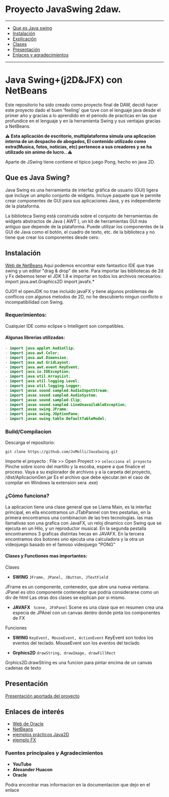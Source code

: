 # Proyecto JavaSwing 2daw.

---

- [Que es Java swing](#introducción)
- [Instalación](#instalación)
- [Explicación](#explicación)
- [Clases](#clases)
- [Presentación](#presentación)
- [Enlaces y agradecimientos](#enlaces-de-interés)

---

# Java Swing+(j2D&JFX) con NetBeans

Este repositorio ha sido creado como proyecto final de DAW, decidi hacer este proyecto dado el buen 'feeling' que tuve con el lenguaje java desde el primer año y gracias a lo aprendido en el periodo de practicas en las que profundice en el lenguaje y en la herramienta Swing y sus ventajas gracias a NetBeans.


**⚠ Esta aplicación de escritorio, multiplataforma simula una aplicacion interna de un despacho de abogados, El contenido utilizado como extra(Musica, fotos, noticias, etc) pertenece a sus creadores y se ha utilizado sin animo de lucro.. ⚠**

Aparte de JSwing tiene contiene el tipico juego Pong, hecho en java 2D.



## Que es Java Swing?


Java Swing es una herramienta de interfaz gráfica de usuario (GUI) ligera que incluye un amplio conjunto de widgets. Incluye paquete que le permite crear componentes de GUI para sus aplicaciones Java, y es independiente de la plataforma.

La biblioteca Swing está construida sobre el conjunto de herramientas de widgets abstractos de Java ( AWT ), un kit de herramientas GUI más antiguo que depende de la plataforma. Puede utilizar los componentes de la GUI de Java como el botón, el cuadro de texto, etc. de la biblioteca y no tiene que crear los componentes desde cero.


## Instalación 

<a href="https://https://netbeans.org//">Web de NetBeans</a>
Aqui podemos encontrar este fantastico IDE que trae swing y un editor "drag & drop" de serie.
Para importar las bibliotecas de 2d y Fx debemos tener el JDK 1.8 e importar en todos los archivos necesarios:
import java.awt.Graphics2D
import javafx.*

OJO!! el openJDK no trae incluido javaFX y tiene algunos problemas de conflicos con algunos metodos de 2D, no he descubierto ningun conflicto o incompatibilidad con Swing.

### Requerimientos:

Cualquier IDE como eclipse o Intelligent son compatibles.

#### Algunas librerias utilizadas:

```java
- import java.applet.AudioClip;
- import java.awt.Color;
- import java.awt.Dimension;
- import java.awt.GridLayout;
- import java.awt.event.KeyEvent;
- import java.io.IOException;
- import java.util.ArrayList;
- import java.util.logging.Level;
- import java.util.logging.Logger;
- import javax.sound.sampled.AudioInputStream;
- import javax.sound.sampled.AudioSystem;
- import javax.sound.sampled.Clip;
- import javax.sound.sampled.LineUnavailableException;
- import javax.swing.JFrame;
- import javax.swing.JOptionPane;
- import javax.swing.table.DefaultTableModel;
```

### Build/Compilacion

Descarga el repositorio:

```
git clone https://github.com/JvMolli/JavaSwing.git
```

Importe el proyecto : 
File >> Open Proyect >> `selecciona el proyecto`
Pinche sobre icono del martillo y la escoba, espere a que finalice el proceso.
Vaya a su explorador de archivos y a la carpeta del proyecto, /dist/AplicacionGen.jar
Es el archivo que debe ejecutar.(en el caso de compilar en Windows la extension sera .exe)

### ¿Cómo funciona?

La aplicacion tiene una clase general que se Llama Main, es la interfaz principal, en ella encontramos un JTabPannel con tres pestañas, en la primera encontramos una combinacion de las tres tecnologias. las mas llamativas son una grafica con JavaFX, un reloj dinamico con Swing que se ejecuta en un Hilo, y un reproductor musical.
En la segunda pestalla encontraremos 3 graficas distintas hecas en JAVAFX.
En la tercera encontramos dos botones uno ejecuta una calculadora y la otra un videojuego basado en el famoso videojuego "PONG"

#### Clases y Functiones mas importantes:

Clases
- **SWING**
```JFrame, JPanel, JButton, JTextField```

JFrame es un componente, contenedor, que abre una nueva ventana.
JPanel es otro componente contenedor que podria considerarse como un div de html
Las otras dos clases se explican por si mismo.

- **JAVAFX**
``` Scene, JFXPanel```
Scene es una clase que en resumen crea una especia de JPAnel con un canvas dentro donde pinta los componentes de FX


Funciones
- **SWING**
```KeyEvent, MouseEvent, ActionEvent```
KeyEvent son todos los eventos del teclado.
MouseEvent son los eventos del teclado

- **Grphics2D**
```drawString, drawImage, drawFillRect```

Grphics2D.drawString es una funcion para pintar encima de un canvas cadenas de texto


## Presentación

<a href="https://docs.google.com/presentation/d/1oaOL1J_8zCYa9q_vTFpAxN5WGAZCndsVx-ulWDgnw08/edit#slide=id.gc6f80d1ff_0_0">Presentación aportada del proyecto</a>

## Enlaces de interés



- <a href="https://www.oracle.com/es/index.html">Web de Oracle</a>
- <a href="https://netbeans.org/">NetBeans</a>
- <a href="https://docs.oracle.com/javase/tutorial/2d/index.html">ejemplos prácticos Java2D</a>
- <a href="https://docs.oracle.com/javase/8/javafx/get-started-tutorial/hello_world.htm">ejemplo FX</a>


### Fuentes principales y Agradecimientos

- **YouTube**
- **Alexander Huacon**
- **Oracle**


Podra encontrar mas informacion en la documentacion que dejo en el enlace
